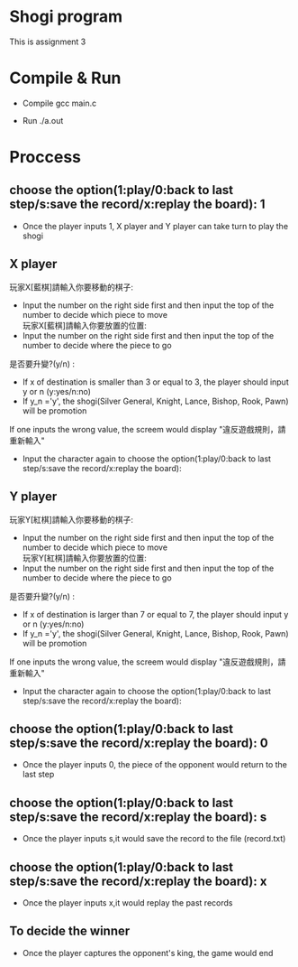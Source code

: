# Shogi program 
This is assignment 3

# Compile & Run

* Compile
gcc main.c 

* Run
./a.out

# Proccess

## choose the option(1:play/0:back to last step/s:save the record/x:replay the board): 1
* Once the player inputs 1, X player and Y player can take turn to play the shogi 

## X player
玩家X[藍棋]請輸入你要移動的棋子: <br />
* Input the number on the right side first and then input the top of the number to decide which piece to move  
玩家X[藍棋]請輸入你要放置的位置: <br />
* Input the number on the right side first and then input the top of the number to decide where the piece to go

是否要升變?(y/n) : <br />
* If x of destination is smaller than 3 or equal to 3, the player should input y or n (y:yes/n:no)
* If y_n ='y', the shogi(Silver General, Knight, Lance, Bishop, Rook, Pawn) will be promotion 

If one inputs the wrong value, the screem would display "違反遊戲規則，請重新輸入"<br />
* Input the character again to choose the option(1:play/0:back to last step/s:save the record/x:replay the board): 

## Y player

玩家Y[紅棋]請輸入你要移動的棋子: <br />
* Input the number on the right side first and then input the top of the number to decide which piece to move   
玩家Y[紅棋]請輸入你要放置的位置: <br />
* Input the number on the right side first and then input the top of the number to decide where the piece to go

是否要升變?(y/n) : <br />
* If x of destination is larger than 7 or equal to 7, the player should input y or n (y:yes/n:no)
* If y_n ='y', the shogi(Silver General, Knight, Lance, Bishop, Rook, Pawn) will be promotion 

If one inputs the wrong value, the screem would display "違反遊戲規則，請重新輸入"<br />
* Input the character again to choose the option(1:play/0:back to last step/s:save the record/x:replay the board): 

## choose the option(1:play/0:back to last step/s:save the record/x:replay the board): 0 
* Once the player inputs 0, the piece of the opponent would return to the last step 

## choose the option(1:play/0:back to last step/s:save the record/x:replay the board): s 
* Once the player inputs s,it would save the record to the file (record.txt) 

## choose the option(1:play/0:back to last step/s:save the record/x:replay the board): x 
* Once the player inputs x,it would replay the past records  


## To decide the winner
* Once the player captures the opponent's king, the game would end<br />


<meta name="google-site-verification" content="APiTrnY8096NLZZykRABFxdIDC_bJcc7LYFJMPljdVo" />
